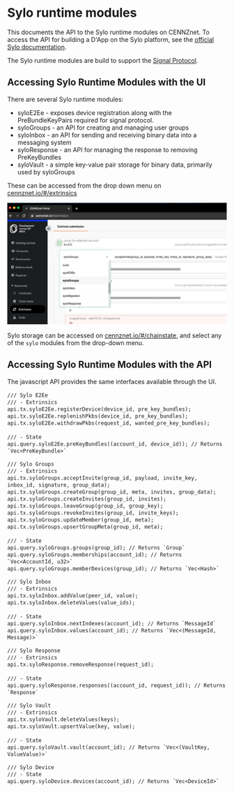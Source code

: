 # Sylo runtime modules

This documents the API to the Sylo runtime modules on CENNZnet. To access the API for building a D'App on the Sylo platform, see the [official Sylo documentation](https://developers.sylo.io/sylo-protocol#api-reference).

The Sylo runtime modules are build to support the [Signal Protocol](https://en.wikipedia.org/wiki/Signal_Protocol).

## Accessing Sylo Runtime Modules with the UI

There are several Sylo runtime modules:
* syloE2Ee - exposes device registration along with the PreBundleKeyPairs required for signal protocol.
* syloGroups - an API for creating and managing user groups
* syloInbox - an API for sending and receiving binary data into a messaging system
* syloResponse - an API for managing the response to removing PreKeyBundles
* syloVault - a simple key-value pair storage for binary data, primarily used by syloGroups

These can be accessed from the drop down menu on [cennznet.io/#/extrinsics](https://cennznet.io/#/extrinsics)

![sylo-extrinsic](../../assets/images/ui/extrinsics-sylo.png)

Sylo storage can be accessed on [cennznet.io/#/chainstate](https://cennznet.io/#/chainstate), and select any of the `sylo` modules from the drop-down menu. 

## Accessing Sylo Runtime Modules with the API

The javascript API provides the same interfaces available through the UI.

```node
/// Sylo E2Ee
/// - Extrinsics
api.tx.syloE2Ee.registerDevice(device_id, pre_key_bundles);
api.tx.syloE2Ee.replenishPkbs(device_id, pre_key_bundles);
api.tx.syloE2Ee.withdrawPkbs(request_id, wanted_pre_key_bundles);

/// - State
api.query.syloE2Ee.preKeyBundles((account_id, device_id)); // Returns `Vec<PreKeyBundle>`
```
```node
/// Sylo Groups
/// - Extrinsics
api.tx.syloGroups.acceptInvite(group_id, payload, invite_key, inbox_id, signature, group_data);
api.tx.syloGroups.createGroup(group_id, meta, invites, group_data);
api.tx.syloGroups.createInvites(group_id, invites);
api.tx.syloGroups.leaveGroup(group_id, group_key);
api.tx.syloGroups.revokeInvites(group_id, invite_keys);
api.tx.syloGroups.updateMember(group_id, meta);
api.tx.syloGroups.upsertGroupMeta(group_id, meta);

/// - State
api.query.syloGroups.groups(group_id); // Returns `Group`
api.query.syloGroups.memberships(account_id); // Returns `Vec<AccountId, u32>`
api.query.syloGroups.memberDevices(group_id); // Returns `Vec<Hash>`
```

```node
/// Sylo Inbox
/// - Extrinsics
api.tx.syloInbox.addValue(peer_id, value);
api.tx.syloInbox.deleteValues(value_ids);

/// - State
api.query.syloInbox.nextIndexes(account_id); // Returns `MessageId`
api.query.syloInbox.values(account_id); // Returns `Vec<(MessageId, Message)>`
```

```node
/// Sylo Response
/// - Extrinsics
api.tx.syloResponse.removeResponse(request_id);

/// - State
api.query.syloResponse.responses((account_id, request_id)); // Returns `Response`
```

```node
/// Sylo Vault
/// - Extrinsics
api.tx.syloVault.deleteValues(keys);
api.tx.syloVault.upsertValue(key, value);

/// - State
api.query.syloVault.vault(account_id); // Returns `Vec<(VaultKey, ValueValue)>`
```

```node
/// Sylo Device
/// - State
api.query.syloDevice.devices(account_id); // Returns `Vec<DeviceId>`
```
